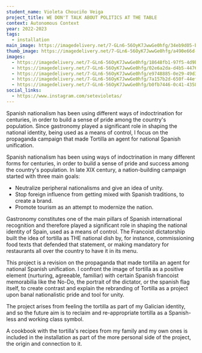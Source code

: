 ```yaml
---
student_name: Violeta Chouciño Veiga
project_title: WE DON'T TALK ABOUT POLITICS AT THE TABLE
context: Autonomous Context
year: 2022-2023
tags:
  - installation
main_image: https://imagedelivery.net/7-GLn6-56OyK7JwwGe0hfg/34eb9d05-b963-41fe-7614-1a20b15db700
thumb_image: https://imagedelivery.net/7-GLn6-56OyK7JwwGe0hfg/a490e66d-15bb-4400-beb2-1d99907caf00
images:
  - https://imagedelivery.net/7-GLn6-56OyK7JwwGe0hfg/18648fb1-97f5-4d9b-3846-fc582e6bf800
  - https://imagedelivery.net/7-GLn6-56OyK7JwwGe0hfg/02e6a2da-d4b5-4476-eb49-474f3a396700
  - https://imagedelivery.net/7-GLn6-56OyK7JwwGe0hfg/e9748885-0e29-49d3-e396-fb7a9bb62b00
  - https://imagedelivery.net/7-GLn6-56OyK7JwwGe0hfg/7a157b2d-650f-44ef-2019-8eb05fba6f00
  - https://imagedelivery.net/7-GLn6-56OyK7JwwGe0hfg/b0fb7446-0c41-4358-2b9a-e7be379e1200
social_links:
  - https://www.instagram.com/setevioletas/
---
```

Spanish nationalism has been using different ways of indoctrination for centuries, in order to build a sense of pride among the country's population. Since gastronomy played a significant role in shaping the national identity, being used as a means of control, I focus on the propaganda campaign that made Tortilla an agent for national Spanish unification.

Spanish nationalism has been using ways of indoctrination in many different forms for centuries, in order to build a sense of pride and success among the country's population. In late XIX century, a nation-building campaign started with three main goals:

* Neutralize peripheral nationalisms and give an idea of unity.
* Stop foreign influence from getting mixed with Spanish traditions, to create a brand.
* Promote tourism as an attempt to modernize the nation.

Gastronomy constitutes one of the main pillars of Spanish international recognition and therefore played a significant role in shaping the national identity of Spain, used as a means of control. The Francoist dictatorship built the idea of tortilla as THE national dish by, for instance, commissioning food texts that defended that statement, or making mandatory for restaurants all over the country to have it in its menu.

This project is a revision on the propaganda that made tortilla an agent for national Spanish unification. I confront the image of tortilla as a positive element (nurturing, agreeable, familiar) with certain Spanish francoist memorabilia like the No-Do, the portrait of the dictator, or the spanish flag itself, to create contrast and explain the rebranding of Tortilla as a project upon banal nationalistic pride and tool for unity.

The project arises from feeling the tortilla as part of my Galician identity, and so the future aim is to reclaim and re-appropriate tortilla as a Spanish-less and working class symbol.

A cookbook with the tortilla's recipes from my family and my own ones is included in the installation as part of the more personal side of the project, the origin and connection to it.